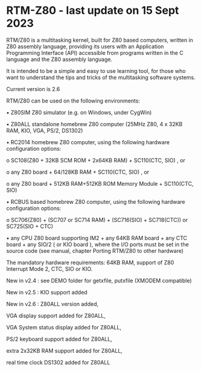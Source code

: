 # RTM-Z80 - last update on 15 Sept 2023
RTM/Z80 is a multitasking kernel, built for Z80 based computers, written in Z80 assembly language, providing its users with an Application Programming Interface (API) accessible from programs written in the C language and the Z80 assembly language.

It is intended to be a simple and easy to use learning tool, for those who want to understand the tips and tricks of the multitasking software systems.

Current version is 2.6 

RTM/Z80 can be used on the following environments:

• Z80SIM Z80 simulator (e.g. on Windows, under CygWin)

• Z80ALL standalone homebrew Z80 computer (25MHz Z80, 4 x 32KB RAM, KIO, VGA, PS/2, DS1302)

• RC2014 homebrew Z80 computer, using the following hardware configuration options:

o SC108(Z80 + 32KB SCM ROM + 2x64KB RAM) + SC110(CTC, SIO) , or

o any Z80 board + 64/128KB RAM + SC110(CTC, SIO) , or

o any Z80 board + 512KB RAM+512KB ROM Memory Module + SC110(CTC, SIO)

• RCBUS based homebrew Z80 computer, using the following hardware configuration options:

o SC706(Z80) + (SC707 or SC714 RAM) + (SC716(SIO) + SC718(CTC)) or SC725(SIO + CTC) 

• any CPU Z80 board supporting IM2 + any 64KB RAM board + any CTC board + any SIO/2 ( or KIO board ), where the I/O ports must be set in the source code (see manual, chapter Porting RTM/Z80 to other hardware)

The mandatory hardware requirements: 64KB RAM, support of Z80 Interrupt Mode 2, CTC, SIO or KIO.   

New in v2.4 : see DEMO folder for getxfile, putxfile (XMODEM compatible)

New in v2.5 : 
KIO support added

New in v2.6 :
Z80ALL version added, 

VGA display support added for Z80ALL, 

VGA System status display added for Z80ALL, 

PS/2 keyboard support added for Z80ALL, 

extra 2x32KB RAM support added for Z80ALL,

real time clock DS1302 added for Z80ALL


